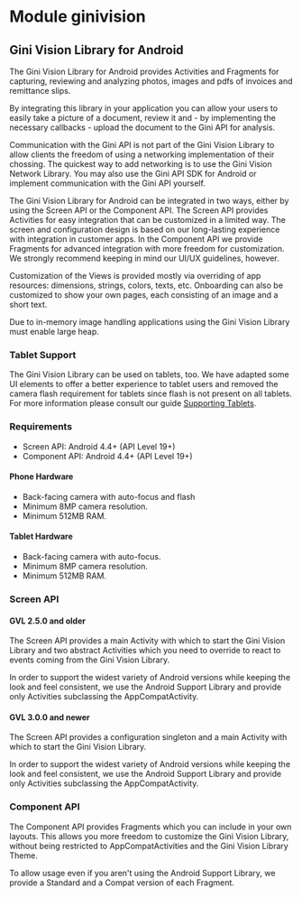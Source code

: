 # Module ginivision

## Gini Vision Library for Android

The Gini Vision Library for Android provides Activities and Fragments for capturing, reviewing and analyzing photos, images and pdfs of
invoices and remittance slips.

By integrating this library in your application you can allow your users to easily take a picture of a document, review it and - by
implementing the necessary callbacks - upload the document to the Gini API for analysis.

Communication with the Gini API is not part of the Gini Vision Library to allow clients the freedom of using a networking implementation of
their chossing. The quickest way to add networking is to use the Gini Vision Network Library. You may also use the Gini API SDK for Android
or implement communication with the Gini API yourself.

The Gini Vision Library for Android can be integrated in two ways, either by using the Screen API or the Component API. The Screen API
provides Activities for easy integration that can be customized in a limited way. The screen and configuration design is based on our
long-lasting experience with integration in customer apps. In the Component API we provide Fragments for advanced integration with more
freedom for customization. We strongly recommend keeping in mind our UI/UX guidelines, however.

Customization of the Views is provided mostly via overriding of app resources: dimensions, strings, colors, texts, etc. Onboarding can also
be customized to show your own pages, each consisting of an image and a short text.

Due to in-memory image handling applications using the Gini Vision Library must enable large heap.

### Tablet Support

The Gini Vision Library can be used on tablets, too. We have adapted some UI elements to offer a better experience to tablet users and
removed the camera flash requirement for tablets since flash is not present on all tablets. For more information please consult our guide
[Supporting Tablets](http://developer.gini.net/gini-vision-lib-android/html/updating-to-2-4-0.html#tablet-support).

### Requirements

* Screen API: Android 4.4+ (API Level 19+)
* Component API: Android 4.4+ (API Level 19+)

#### Phone Hardware

* Back-facing camera with auto-focus and flash
* Minimum 8MP camera resolution.
* Minimum 512MB RAM.

#### Tablet Hardware

* Back-facing camera with auto-focus.
* Minimum 8MP camera resolution.
* Minimum 512MB RAM.

### Screen API

#### GVL 2.5.0 and older

The Screen API provides a main Activity with which to start the Gini Vision Library and two abstract Activities which you need to override
to react to events coming from the Gini Vision Library.

In order to support the widest variety of Android versions while keeping the look and feel consistent, we use the Android Support Library
and provide only Activities subclassing the AppCompatActivity.

#### GVL 3.0.0 and newer

The Screen API provides a configuration singleton and a main Activity with which to start the Gini Vision Library. 

In order to support the widest variety of Android versions while keeping the look and feel consistent, we use the Android Support Library
and provide only Activities subclassing the AppCompatActivity.

### Component API

The Component API provides Fragments which you can include in your own layouts. This allows you more freedom to customize the Gini
Vision Library, without being restricted to AppCompatActivities and the Gini Vision Library Theme.

To allow usage even if you aren't using the Android Support Library, we provide a Standard and a Compat version of each Fragment.

